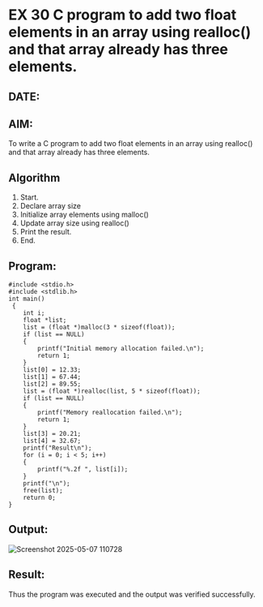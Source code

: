 # EX 30 C program to add two float elements in an array using realloc() and that array already has three elements.
## DATE: 
## AIM:
To write a C program to add two float elements in an array using realloc() and that array already has three elements.

## Algorithm
1. Start.
2. Declare array size
3. Initialize array elements using malloc()
4. Update array size using realloc()
5. Print the result.
6. End. 

## Program:
```
#include <stdio.h>
#include <stdlib.h>
int main()
 {
    int i;
    float *list;
    list = (float *)malloc(3 * sizeof(float));
    if (list == NULL)
    {
        printf("Initial memory allocation failed.\n");
        return 1;
    }
    list[0] = 12.33;
    list[1] = 67.44;
    list[2] = 89.55;
    list = (float *)realloc(list, 5 * sizeof(float));
    if (list == NULL)
    {
        printf("Memory reallocation failed.\n");
        return 1;
    }
    list[3] = 20.21;
    list[4] = 32.67;
    printf("Result\n");
    for (i = 0; i < 5; i++)
    {
        printf("%.2f ", list[i]);
    }
    printf("\n");
    free(list);
    return 0;
}
```

## Output:
![Screenshot 2025-05-07 110728](https://github.com/user-attachments/assets/9915c07e-a08b-4be1-95df-69579b114302)

## Result:
Thus the program was executed and the output was verified successfully.
